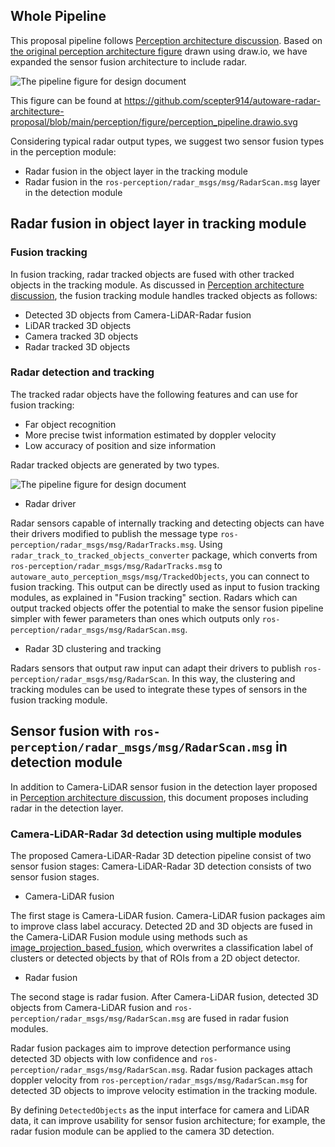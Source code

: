 ## Whole Pipeline

This proposal pipeline follows [Perception architecture discussion](https://github.com/autowarefoundation/autoware/discussions/3).
Based on [the original perception architecture figure](https://github.com/scepter914/autoware-radar-architecture-proposal/blob/main/perception/figure/perception_pipeline_original.drawio.svg) drawn using draw.io, we have expanded the sensor fusion architecture to include radar.

![The pipeline figure for design document](https://raw.githubusercontent.com/scepter914/autoware-radar-architecture-proposal/main/perception/figure/perception_pipeline.drawio.svg)

This figure can be found at <https://github.com/scepter914/autoware-radar-architecture-proposal/blob/main/perception/figure/perception_pipeline.drawio.svg>

Considering typical radar output types, we suggest two sensor fusion types in the perception module:

- Radar fusion in the object layer in the tracking module
- Radar fusion in the `ros-perception/radar_msgs/msg/RadarScan.msg` layer in the detection module

## Radar fusion in object layer in tracking module

### Fusion tracking

In fusion tracking, radar tracked objects are fused with other tracked objects in the tracking module.
As discussed in [Perception architecture discussion](https://github.com/autowarefoundation/autoware/discussions/3), the fusion tracking module handles tracked objects as follows:

- Detected 3D objects from Camera-LiDAR-Radar fusion
- LiDAR tracked 3D objects
- Camera tracked 3D objects
- Radar tracked 3D objects

### Radar detection and tracking

The tracked radar objects have the following features and can use for fusion tracking:

- Far object recognition
- More precise twist information estimated by doppler velocity
- Low accuracy of position and size information

Radar tracked objects are generated by two types.

![The pipeline figure for design document](https://raw.githubusercontent.com/scepter914/autoware-radar-architecture-proposal/main/perception/figure/radar_detection_tracking.drawio.svg)

- Radar driver

Radar sensors capable of internally tracking and detecting objects can have their drivers modified to publish the message type `ros-perception/radar_msgs/msg/RadarTracks.msg`.
Using `radar_track_to_tracked_objects_converter` package, which converts from `ros-perception/radar_msgs/msg/RadarTracks.msg` to `autoware_auto_perception_msgs/msg/TrackedObjects`, you can connect to fusion tracking.
This output can be directly used as input to fusion tracking modules, as explained in "Fusion tracking" section.
Radars which can output tracked objects offer the potential to make the sensor fusion pipeline simpler with fewer parameters than ones which outputs only `ros-perception/radar_msgs/msg/RadarScan.msg`.

- Radar 3D clustering and tracking

Radars sensors that output raw input can adapt their drivers to publish `ros-perception/radar_msgs/msg/RadarScan`.
In this way, the clustering and tracking modules can be used to integrate these types of sensors in the fusion tracking module.

## Sensor fusion with `ros-perception/radar_msgs/msg/RadarScan.msg` in detection module

In addition to Camera-LiDAR sensor fusion in the detection layer proposed in [Perception architecture discussion](https://github.com/autowarefoundation/autoware/discussions/3), this document proposes including radar in the detection layer.

### Camera-LiDAR-Radar 3d detection using multiple modules

The proposed Camera-LiDAR-Radar 3D detection pipeline consist of two sensor fusion stages:
Camera-LiDAR-Radar 3D detection consists of two sensor fusion stages.

- Camera-LiDAR fusion

The first stage is Camera-LiDAR fusion.
Camera-LiDAR fusion packages aim to improve class label accuracy.
Detected 2D and 3D objects are fused in the Camera-LiDAR Fusion module using methods such as [image_projection_based_fusion](https://github.com/autowarefoundation/autoware.universe/tree/main/perception/image_projection_based_fusion), which overwrites a classification label of clusters or detected objects by  that of ROIs from a 2D object detector.

- Radar fusion

The second stage is radar fusion.
After Camera-LiDAR fusion, detected 3D objects from Camera-LiDAR fusion and  `ros-perception/radar_msgs/msg/RadarScan.msg` are fused in radar fusion modules.

Radar fusion packages aim to improve detection performance using detected 3D objects with low confidence and `ros-perception/radar_msgs/msg/RadarScan.msg`.
Radar fusion packages attach doppler velocity from `ros-perception/radar_msgs/msg/RadarScan.msg` for detected 3D objects to improve velocity estimation in the tracking module.

By defining `DetectedObjects` as the input interface for camera and LiDAR data, it can improve usability for sensor fusion architecture; for example, the radar fusion module can be applied to the camera 3D detection.
